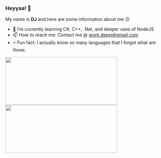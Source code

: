 ### Heyyaa! 👋 
My name is **DJ** and here are some information about me :D 

- 🌱 I’m currently learning C#, C++, .Net, and deeper uses of NodeJS
- 📫 How to reach me: Contact me @ work.deeej@gmail.com
- ⚡ Fun fact: I actually know so many languages that I forgot what are those. 
<img width="350px" height="150px" src="https://github-readme-stats.vercel.app/api/top-langs/?username=weedeej&layout=compact">
<img width="350px" height="150px" src="https://github-readme-stats.vercel.app/api?username=WeeDeej&show_icons=true&bg_color=35,002880,3059b3,4ab2c7,007f99&text_color=FFF&theme=dark&custom_title=Weedeej%27s%20GitHub%20stats&hide_border=true&border_radius=10">
